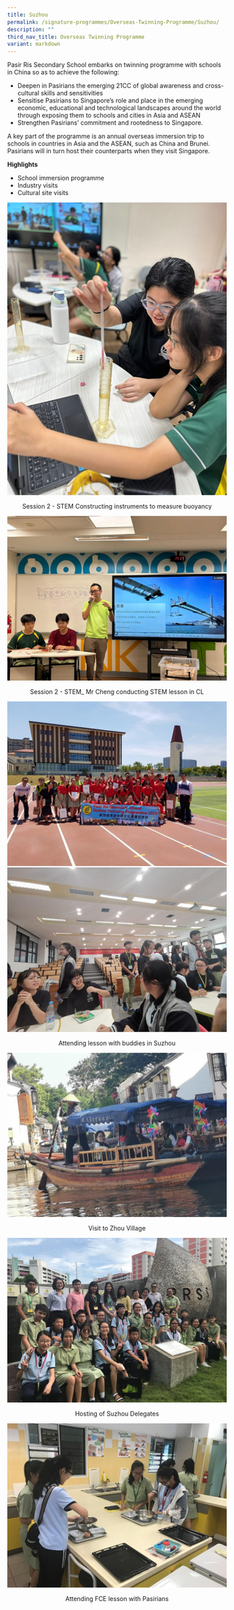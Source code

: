 ```yaml
---
title: Suzhou
permalink: /signature-programmes/Overseas-Twinning-Programme/Suzhou/
description: ""
third_nav_title: Overseas Twinning Programme
variant: markdown
---
```

Pasir Ris Secondary School embarks on twinning programme with schools in China so as to achieve the following:

 *   Deepen in Pasirians the emerging 21CC of global awareness and cross-cultural skills and sensitivities
 *   Sensitise Pasirians to Singapore’s role and place in the emerging economic, educational and technological landscapes around the world through exposing them to schools and cities in Asia and ASEAN
 *   Strengthen Pasirians’ commitment and rootedness to Singapore.

A key part of the programme is an annual overseas immersion trip to schools in countries in Asia and the ASEAN, such as China and Brunei. Pasirians will in turn host their counterparts when they visit Singapore.

**Highlights**

*   School immersion programme
*   Industry visits
*   Cultural site visits


![](/images/Signature%20Programmes/Twinning/Session_2___STEM__Constructing_instruments_to_measure_buoyancy.jpg)
<center>Session 2 - STEM Constructing instruments to measure buoyancy</center>

![](/images/Signature%20Programmes/Twinning/Session_2___STEM__Mr_Cheng_conducting_STEM_lesson_in_CL.jpg)<center>Session 2 - STEM_ Mr Cheng conducting STEM lesson in CL</center>

![](/images/group%20pic.jpeg)<br>
![](/images/lesson.jpeg)
<center>Attending lesson with buddies in Suzhou </center>

![](/images/Zhou%20Village.jpeg)
<center>Visit to Zhou Village</center>

![](/images/Suzhou%20Delegates.jpeg)
<center>Hosting of Suzhou Delegates</center>

![](/images/FCE%20lesson.jpeg)
<center>Attending FCE lesson with Pasirians</center>